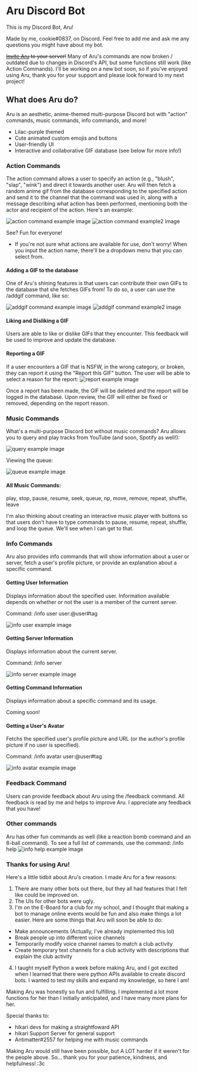 # Aru Discord Bot
This is my Discord Bot, Aru!

Made by me, cookie#0837, on Discord. Feel free to add me and ask me any questions you might have about my bot.

~~[Invite Aru](https://discord.com/api/oauth2/authorize?client_id=1009180210823970956&permissions=8&scope=applications.commands%20bot) to your server!~~
Many of Aru's commands are now broken / outdated due to changes in Discord's API, but some functions still work (like Action Commands). I'll be working on a new bot soon, so if you've enjoyed using Aru, thank you for your support and please look forward to my next project!

## What does Aru do?
Aru is an aesthetic, anime-themed multi-purpose Discord bot with "action" commands, music commands, info commands, and more!
* Lilac-purple themed
* Cute animated custom emojis and buttons
* User-friendly UI
* Interactive and collaborative GIF database (see below for more info!)

### Action Commands
The action command allows a user to specify an action (e.g., "blush", "slap", "wink") and direct it towards another user. Aru will then fetch a random anime gif from the database corresponding to the specified action and send it to the channel that the command was used in, along with a message describing what action has been performed, mentioning both the actor and recipient of the action. Here's an example:

![action command example image](/images/action_command_example.png)
![action command example2 image](/images/action_command_example_2.png)

See? Fun for everyone!
* If you're not sure what actions are available for use, don't worry! When you input the action name, there'll be a dropdown menu that you can select from.

#### Adding a GIF to the database
One of Aru's shining features is that users can contribute their own GIFs to the database that she fetches GIFs from! To do so, a user can use the /addgif command, like so:

![addgif command example image](/images/addgif_command_example.png)
![addgif command example2 image](/images/addgif_command_example_2.png)

#### Liking and Disliking a GIF
Users are able to like or dislike GIFs that they encounter. This feedback will be used to improve and update the database.

#### Reporting a GIF
If a user encounters a GIF that is NSFW, in the wrong category, or broken, they can report it using the "Report this GIF" button. The user will be able to select a reason for the report:
![report example image](/images/report_example.png)

Once a report has been made, the GIF will be deleted and the report will be logged in the database. Upon review, the GIF will either be fixed or removed, depending on the report reason.

### Music Commands
What's a multi-purpose Discord bot without music commands? Aru allows you to query and play tracks from YouTube (and soon, Spotify as well!):

![query example image](/images/query_example.png)

Viewing the queue:

![queue example image](/images/queue_example.png)

#### All Music Commands: 
play, stop, pause, resume, seek, queue, np, move, remove, repeat, shuffle, leave

I'm also thinking about creating an interactive music player with buttons so that users don't have to type commands to pause, resume, repeat, shuffle, and loop the queue. We'll see when I can get to that.

### Info Commands
Aru also provides info commands that will show information about a user or server, fetch a user's profile picture, or provide an explanation about a specific command.

#### Getting User Information
Displays information about the specified user. Information available depends on whether or not the user is a member of the current server.

Command: /info user user:@user#tag

![info user example image](/images/info_user_example.png)

#### Getting Server Information
Displays information about the current server.

Command: /info server

![info server example image](/images/info_server_example.png)

#### Getting Command Information
Displays information about a specific command and its usage.

Coming soon!

#### Getting a User's Avatar
Fetchs the specified user's profile picture and URL (or the author's profile picture if no user is specified).

Command: /info avatar user:@user#tag

![info avatar example image](/images/info_avatar_example.png)

### Feedback Command
Users can provide feedback about Aru using the /feedback command. All feedback is read by me and helps to improve Aru. I appreciate any feedback that you have!

### Other commands
Aru has other fun commands as well (like a reaction bomb command and an 8-ball command). 
To see a full list of commands, use the command:
/info help
![info help example image](/images/info_help_example.png)

### Thanks for using Aru!
Here's a little tidbit about Aru's creation.
I made Aru for a few reasons:
1. There are many other bots out there, but they all had features that I felt like could be improved on.
2. The UIs for other bots were ugly.
3. I'm on the E-Board for a club for my school, and I thought that making a bot to manage online events would be fun and also make things a lot easier. Here are some things that Aru will soon be able to do:
* Make announcements (Actually, I've already implemented this lol)
* Break people up into different voice channels
* Temporarily modify voice channel names to match a club activity
* Create temporary text channels for a club activity with descriptions that explain the club activity
4. I taught myself Python a week before making Aru, and I got excited when I learned that there were python APIs available to create discord bots. I wanted to test my skills and expand my knowledge, so here I am!

Making Aru was honestly so fun and fulfilling. I implemented a lot more functions for her than I initially anticipated, and I have many more plans for her. 

Special thanks to:
* hikari devs for making a straightfoward API
* hikari Support Server for general support
* Antimatter#2557 for helping me with music commands

Making Aru would still have been possible, but A LOT harder if it weren't for the people above. So... thank you for your patience, kindness, and helpfulness! :3c







